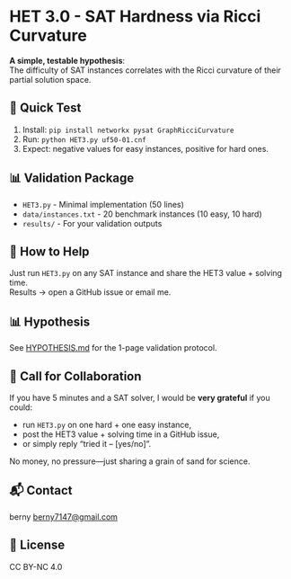 # HET 3.0 - SAT Hardness via Ricci Curvature

**A simple, testable hypothesis**:  
The difficulty of SAT instances correlates with the Ricci curvature of their partial solution space.

## 🎯 Quick Test

1. Install: `pip install networkx pysat GraphRicciCurvature`
2. Run: `python HET3.py uf50-01.cnf`
3. Expect: negative values for easy instances, positive for hard ones.

## 📊 Validation Package

- `HET3.py` - Minimal implementation (50 lines)
- `data/instances.txt` - 20 benchmark instances (10 easy, 10 hard)
- `results/` - For your validation outputs

## 🤝 How to Help

Just run `HET3.py` on any SAT instance and share the HET3 value + solving time.  
Results → open a GitHub issue or email me.
## 📊 Hypothesis
See [HYPOTHESIS.md](HYPOTHESIS.md) for the 1-page validation protocol.
## 🤝 Call for Collaboration
If you have 5 minutes and a SAT solver, I would be **very grateful** if you could:
- run `HET3.py` on one hard + one easy instance,
- post the HET3 value + solving time in a GitHub issue,
- or simply reply “tried it – [yes/no]”.

No money, no pressure—just sharing a grain of sand for science.

## 📬 Contact
berny berny7147@gmail.com

## 📄 License
CC BY-NC 4.0 
